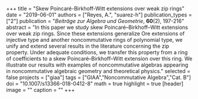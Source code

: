+++
title = "Skew Poincaré-Birkhoff-Witt extensions over weak zip rings"
date = "2019-06-01"
authors = ["Reyes, A.", "suarez-h"]
publication_types = ["2"]
publication = "*Beiträge zur Algebra und Geometrie*, **60**(2), 197-216"
abstract = "In this paper we study skew Poincaré–Birkhoff–Witt extensions over weak zip rings. Since these extensions generalize Ore extensions of injective type and another noncommutative rings of polynomial type, we unify and extend several results in the literature concerning the zip property. Under adequate conditions, we transfer this property from a ring of coefficients to a skew Poincaré–Birkhoff–Witt extension over this ring. We illustrate our results with examples of noncommutative algebras appearing in noncommutative algebraic geometry and theoretical physics."
selected = false
projects = ["giaa"]
tags = ["GIAA","Noncommutative Algebra","Cat. B"]
doi = "10.1007/s13366-018-0412-8"
math = true
highlight = true
[header]
image = ""
caption = ""
+++
